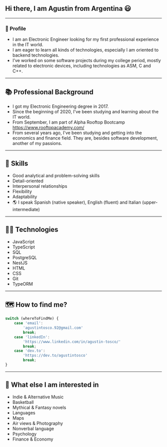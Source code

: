 ## Hi there, I am Agustin from Argentina 😃

---

### 👋 Profile
- I am an Electronic Engineer looking for my first professional experience in the IT world.
- I am eager to learn all kinds of technologies, especially I am oriented to backend technologies.
- I’ve worked on some software projects during my college period, mostly related to electronic devices, including technologies as ASM, C and C++.

---

## 📚 Professional Background
- I got my Electronic Engineering degree in 2017.
- Since the beginning of 2020, I've been studying and learning about the IT world.
- From September, I am part of Alpha Rooftop Bootcamp https://www.rooftopacademy.com/
- From several years ago, I've been studying and getting into the economics and finance field. They are, besides software development, another of my passions.

---

## 🙌 Skills
- Good analytical and problem-solving skills
- Detail-oriented
- Interpersonal relationships
- Flexibility
- Adaptability
- 🌎 I speak Spanish (native speaker), English (fluent) and Italian (upper-intermediate)

---

## 👨‍💻 Technologies
- JavaScript
- TypeScript
- SQL
- PostgreSQL
- NestJS
- HTML
- CSS
- Git
- TypeORM

---


## 🗺️ How to find me?

```js   
switch (whereToFindMe) {
    case 'email':
        'agustintosco.92@gmail.com'
        break;
    case 'linkedIn':
        'https://www.linkedin.com/in/agustin-tosco/'
        break;
    case 'dev.to':
        'https://dev.to/agustintosco'
        break;
}

```
---

## 👀 What else I am interested in
- Indie & Alternative Music
- Basketball
- Mythical & Fantasy novels
- Languages
- Maps
- Air views & Photography
- Nonverbal language
- Psychology
- Finance & Economy



